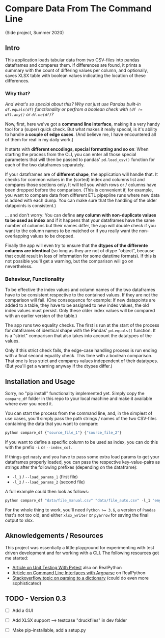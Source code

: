 # Compare Data From The Command Line

(Side project, Summer 2020)

## Intro

This application loads tabular data from two CSV-files into pandas dataframes and compares them. If differences are found, it prints a summary with the count of differing values per column, and optionally, saves XLSX table with boolean values indicating the location of these differences.

### Why that?

_And what's so special about this? Why not just use Pandas built-in `df.equals(df)` functionality or perfrom a boolean check with `(df != df).any()` or `df.ne(df)`?_

Now, first, here we've got a **command line interface**, making it a very handy tool for a (super) quick check. But what makes it really special, is it's ability to handle **a couple of edge cases**. (And believe me, I have encountered all of them for real in my daily work.)

It starts with **different encodings, special formatting and so on**: When starting the process from the CLI, you can enter all those special parameters that will then be passed to pandas' `pd.load_csv()` function for each of the two dataframes separately.

If your dataframes are of **different shape**, the application will handle that. It checks for common values in the (sorted) index and columns list and compares those sections only. It will tell you which rows or / columns have been dropped before the comparison. (This is convenient if, for example, you want to compare data from different ETL pipepline runs where new data is added with each dump. You can make sure that the handling of the older datapoints is consistent.)

... and don't worry: You can define **any column with non-duplicate values to be used as index** and if it happens that your dataframes have the same number of columns but their names differ, the app will double check if you want to the column names to be matched or if you really want the non-overlapping values to be dropped.

Finally the app will even try to ensure that the **dtypes of the differente columns are identical** (so long as they are not of dtype "object", because that could result in loss of information for some datetime formats). If this is not possible you'll get a warning, but the comparison will go on nevertheless.

### Behaviour, Functionality

To be effective the index values and column names of the two dataframes have to be consistent respective to the contained values. If they are not the comparison will fail. (One consequence for example: If new datapoints are added to a table, they have to be assigned to new index values, the old index values must persist. Only these older index values will be compared with an earlier version of the table.)

The app runs two equality checks. The first is run at the start of the process for dataframes of identical shape with the Pandas' `pd.equals()` function. It is a "strict" comparison that also takes into account the datatypes of the values.

Only if this strict check fails, the edge-case handling process is run ending with a final second equality check. This time with a boolean comparison. That one is less strict and compares values independent of their datatypes. (But you'll get a warning anyway if the dtypes differ.)

## Installation and Usage

Sorry, no "pip install" functionality implemented yet. Simply copy the `compare_df` folder in this repo to your local machine and make it available where ever you need it.

You can start the process from the command line, and, in the simplest of use cases, you'll simply pass the path strings / names of the two CSV-files containing the data that you want to compare:

```python
python compare_df {"source_file_1"} {"source_file_2"}
```

If you want to define a specific column to be used as index, you can do this with the prefix `-i` or `--index_col`.

If things get nasty and you have to pass some extra load params to get your dataframes properly loaded, you can pass the respective key-value-pairs as strings after the following prefixes (depending on the dataframe):

- `-l_1` / `--load_params_1` (first file)
- `-l_2` / `--load_params_2` (second file)

A full example could then look as follows:

```python
python compare_df "data/file_manual.csv" "data/file_auto.csv" -l_1 "engine"="python" -l_1 "sep"=";" -l_2 "encoding"="UTF-8" -l_2 "sep"=";" -i "customer_ID"
```

For the whole thing to work, you'll need `Python >= 3.6`, a version of `Pandas` that's not too old, and either `xlsx_writer` or `pyarrow` for saving the final output to xlsx.

## Aknowledgements / Resources

This project was essentially a little playground for experimenting with test driven development and for working with a CLI. The following resources got me started:

- [Article on Unit Testing With Pytest](https://realpython.com/pytest-python-testing/) also on RealPython
- [Article on Command Line Interfaces with Argparse](https://realpython.com/command-line-interfaces-python-argparse/) on RealPython
- [Stackoverflow topic on parsing to a dictionary](https://stackoverflow.com/questions/29986185/python-argparse-dict-arg) (could do even more sophisticated)


## TODO - Version 0.3

- [ ] Add a GUI
- [ ] Add XLSX support --> testcase "druckfiles" in dev folder
- [ ] Make pip-installable, add a setup.py

